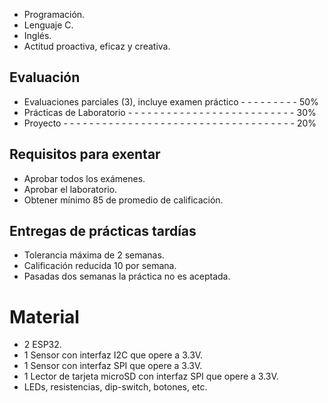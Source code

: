 - Programación.
- Lenguaje C.
- Inglés.
- Actitud proactiva, eficaz y creativa.

## Evaluación

- Evaluaciones parciales (3), incluye examen práctico - - - - - - - - - 50%
- Prácticas de Laboratorio - - - - - - - - - - - - - - - - - - - - - - - - - - 30%
- Proyecto - - - - - - - - - - - - - - - - - - - - - - - - - - - - - - - - - - - - 20%

## Requisitos para exentar

- Aprobar todos los exámenes.
- Aprobar el laboratorio.
- Obtener mínimo 85 de promedio de calificación.

## Entregas de prácticas tardías

- Tolerancia máxima de 2 semanas.
- Calificación reducida 10 por semana.
- Pasadas dos semanas la práctica no es aceptada.

# Material

- 2 ESP32.
- 1 Sensor con interfaz I2C que opere a 3.3V.
- 1 Sensor con interfaz SPI que opere a 3.3V.
- 1 Lector de tarjeta microSD con interfaz SPI que opere a 3.3V.
- LEDs, resistencias, dip-switch, botones, etc.
